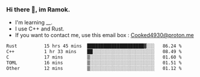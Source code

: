 ### Hi there 👋, im Ramok.

- I'm learning __.
- I use C++ and Rust.
- If you want to contact me, use this email box : Cooked4930@proton.me

<!--START_SECTION:waka-->

```txt
Rust          15 hrs 45 mins  █████████████████████▓░░░   86.24 %
C++           1 hr 33 mins    ██░░░░░░░░░░░░░░░░░░░░░░░   08.49 %
C             17 mins         ▒░░░░░░░░░░░░░░░░░░░░░░░░   01.60 %
TOML          16 mins         ▒░░░░░░░░░░░░░░░░░░░░░░░░   01.51 %
Other         12 mins         ▒░░░░░░░░░░░░░░░░░░░░░░░░   01.12 %
```

<!--END_SECTION:waka-->
